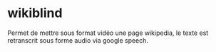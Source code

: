# wikiblind
Permet de mettre sous format vidéo une page wikipedia, le texte est retranscrit sous forme audio via google speech.
